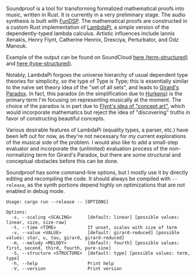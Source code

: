 Soundproof is a tool for transforming formalized mathematical proofs into music, written in Rust.
It is currently in a very preliminary stage. The audio synthesis is built with
[FunDSP](https://github.com/SamiPerttu/fundsp). The mathematical proofs are constructed in a
custom Rust implementation of [LambdaPi](https://www.andres-loeh.de/LambdaPi/), a simple
version of the dependently-typed lambda calculus.
Artistic influences include Iannis Xenakis, Henry Flynt, Catherine Hennix, Drexciya, Perturbator, and Odz Manouk.

Example of the output can be found on SoundCloud [here (term-structured)](https://soundcloud.com/user-619734785/system-output-v12)
and [here (type-structured)](https://soundcloud.com/user-619734785/system-output-v13).

Notably, LambdaPi forgoes the universe hierarchy of usual dependent type theories for simplicity,
so the type of Type is Type; this is essentially similar to the naive set theory idea 
of the "set of all sets", and leads to [Girard's Paradox](https://en.wikipedia.org/wiki/System_U).
In fact, this paradox (in the simplification due to [Hurkens](https://www.cs.cmu.edu/~kw/scans/hurkens95tlca.pdf)) 
is the primary term I'm focusing on representing musically at the moment.
The choice of the paradox is in part due to [Flynt's idea of "concept art"](https://henryflynt.org/aesthetics/conart.html), 
which would incorporate mathematics but reject the idea of "discovering" truths in favor of constructing
beautiful concepts.

Various desirable features of LambdaPi (equality types, a parser, etc.) have been left out for now,
as they're not necessary for my current explorations of the musical side of the problem.
I would also like to add a small-step evaluator and incorporate the (unlimited)
evaluation process of the non-normalizing term for Girard's Paradox, but there are some structural and
conceptual obstacles before this can be done.

Soundproof has some command-line options, but I mostly use it by directly editing and recompiling the code.
It should always be compiled with `--release`, as the synth portions depend highly
on optimizations that are not enabled in debug mode.

```
Usage: cargo run --release -- [OPTIONS]

Options:
  -s, --scaling <SCALING>      [default: linear] [possible values: linear, size, size-raw]
  -t, --time <TIME>            If unset, scales with size of term
  -v, --value <VALUE>          [default: girard-reduced] [possible values: star, u, tau, girard, girard-reduced]
  -m, --melody <MELODY>        [default: fourth] [possible values: first, second, third, fourth, pure-sine]
  -S, --structure <STRUCTURE>  [default: type] [possible values: term, type]
  -h, --help                   Print help
  -V, --version                Print version
```
